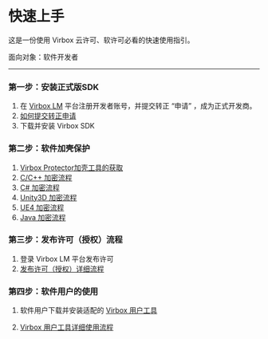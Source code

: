 # 快速上手

这是一份使用 Virbox 云许可、软许可必看的快速使用指引。

面向对象：软件开发者

---

### 第一步：安装正式版SDK

1. 在  [Virbox LM](https://developer.lm.virbox.com/reg.html?code=)  平台注册开发者账号，并提交转正  “申请” ，成为正式开发商。
2. [如何提交转正申请](/Virbox/sdk.md)    
3. 下载并安装 Virbox SDK

### 第二步：软件加壳保护

1. [Virbox Protector加壳工具的获取](/virboxtools/virbox-protector.md)
2. [C/C++ 加密流程](/yuan-ma-jia-mi-liu-cheng/ccjia-mi-liu-cheng.md)
3. [C\# 加密流程](/yuan-ma-jia-mi-liu-cheng/c-jia-mi-liu-cheng.md)
4. [Unity3D 加密流程](/yuan-ma-jia-mi-liu-cheng/unity3d-jia-mi-liu-cheng.md)
5. [UE4 加密流程](/yuan-ma-jia-mi-liu-cheng/ue4-jia-mi-liu-cheng.md)
6. [Java 加密流程](/yuan-ma-jia-mi-liu-cheng/java-jia-mi-liu-cheng.md) 

### 第三步：发布许可（授权）流程

1. 登录 Virbox LM 平台发布许可
2. [发布许可（授权）详细流程](/xu-ke-liu-cheng.md)

### 第四步：软件用户的使用

1. 软件用户下载并安装适配的  [Virbox  用户工具](/virboxtools/virboxuser.md)

2. [Virbox 用户工具详细使用流程](/virboxtools/virboxuser.md)



